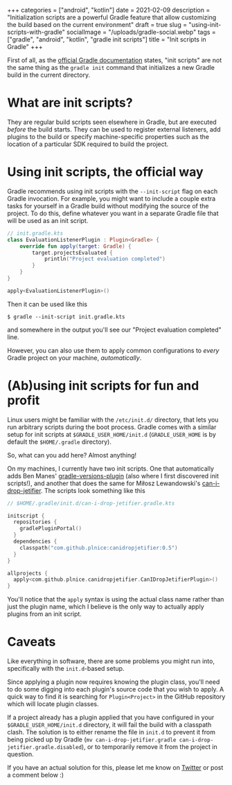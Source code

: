 +++
categories = ["android", "kotlin"]
date = 2021-02-09
description = "Initialization scripts are a powerful Gradle feature that allow customizing the build based on the current environment"
draft = true
slug = "using-init-scripts-with-gradle"
socialImage = "/uploads/gradle-social.webp"
tags = ["gradle", "android", "kotlin", "gradle init scripts"]
title = "Init scripts in Gradle"
+++

First of all, as the [official Gradle documentation] states, "init scripts" are not the same thing as the `gradle init` command that initializes a new Gradle build in the current directory.


# What are init scripts?

They are regular build scripts seen elsewhere in Gradle, but are executed *before* the build starts. They can be used to register external listeners, add plugins to the build or specify machine-specific properties such as the location of a particular SDK required to build the project.


# Using init scripts, the official way

Gradle recommends using init scripts with the `--init-script` flag on each Gradle invocation. For example, you might want to include a couple extra tasks for yourself in a Gradle build without modifying the source of the project. To do this, define whatever you want in a separate Gradle file that will be used as an init script.

```kotlin
// init.gradle.kts
class EvaluationListenerPlugin : Plugin<Gradle> {
	override fun apply(target: Gradle) {
		target.projectsEvaluated {
			println("Project evaluation completed")
		}
	}
}

apply<EvaluationListenerPlugin>()
```

Then it can be used like this

```
$ gradle --init-script init.gradle.kts
```

and somewhere in the output you'll see our "Project evaluation completed" line.

However, you can also use them to apply common configurations to *every* Gradle project on your machine, *automatically*.

# (Ab)using init scripts for fun and profit

Linux users might be familiar with the `/etc/init.d/` directory, that lets you run arbitrary scripts during the boot process. Gradle comes with a similar setup for init scripts at `$GRADLE_USER_HOME/init.d` (`GRADLE_USER_HOME` is by default the `$HOME/.gradle` directory).

So, what can you add here? Almost anything!

On my machines, I currently have two init scripts. One that automatically adds Ben Manes' [gradle-versions-plugin] (also where I first discovered init scripts!), and another that does the same for Miłosz Lewandowski's [can-i-drop-jetifier]. The scripts look something like this

```kotlin
// $HOME/.gradle/init.d/can-i-drop-jetifier.gradle.kts

initscript {
  repositories {
    gradlePluginPortal()
  }
  dependencies {
    classpath("com.github.plnice:canidropjetifier:0.5")
  }
}

allprojects {
  apply<com.github.plnice.canidropjetifier.CanIDropJetifierPlugin>()
}
```

You'll notice that the `apply` syntax is using the actual class name rather than just the plugin name, which I believe is the only way to actually apply plugins from an init script.

# Caveats

Like everything in software, there are some problems you might run into, specifically with the `init.d`-based setup.

Since applying a plugin now requires knowing the plugin class, you'll need to do some digging into each plugin's source code that you wish to apply. A quick way to find it is searching for `Plugin<Project>` in the GitHub repository which will locate plugin classes.

If a project already has a plugin applied that you have configured in your `$GRADLE_USER_HOME/init.d` directory, it will fail the build with a classpath clash. The solution is to either rename the file in `init.d` to prevent it from being picked up by Gradle (`mv can-i-drop-jetifier.gradle can-i-drop-jetifier.gradle.disabled`), or to temporarily remove it from the project in question.

If you have an actual solution for this, please let me know on [Twitter] or post a comment below :)


[official Gradle documentation]: https://docs.gradle.org/6.8.2/userguide/init_scripts.html
[gradle-versions-plugin]: https://github.com/ben-manes/gradle-versions-plugin
[can-i-drop-jetifier]: https://github.com/plnice/can-i-drop-jetifier
[twitter]: https://twitter.com/msfjarvis
